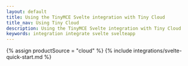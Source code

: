 ```yaml
---
layout: default
title: Using the TinyMCE Svelte integration with Tiny Cloud
title_nav: Using Tiny Cloud
description: Using the TinyMCE Svelte integration with Tiny Cloud
keywords: integration integrate svelte svelteapp
---
```


{% assign productSource = "cloud" %}
{% include integrations/svelte-quick-start.md %}
